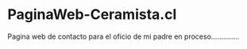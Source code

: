 # PaginaWeb-Ceramista.cl
Pagina web de contacto para el oficio de mi padre
en proceso..............
